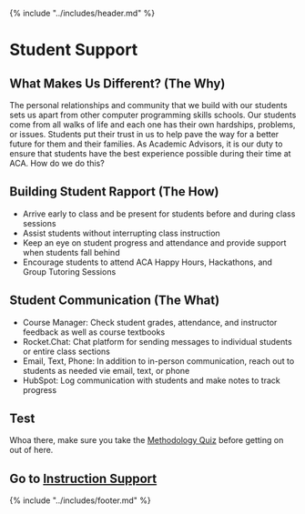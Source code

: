{% include "../includes/header.md" %}

# Student Support

## What Makes Us Different? (The Why)

The personal relationships and community that we build with our students sets us apart from other computer programming skills schools. Our students come from all walks of life and each one has their own hardships, problems, or issues. Students put their trust in us to help pave the way for a better future for them and their families. As Academic Advisors, it is our duty to ensure that students have the best experience possible during their time at ACA. How do we do this?

## Building Student Rapport (The How)

- Arrive early to class and be present for students before and during class sessions
- Assist students without interrupting class instruction
- Keep an eye on student progress and attendance and provide support when students       fall behind
- Encourage students to attend ACA Happy Hours, Hackathons, and Group Tutoring Sessions

## Student Communication (The What)

- Course Manager: Check student grades, attendance, and instructor feedback as well as course textbooks
- Rocket.Chat: Chat platform for sending messages to individual students or entire class sections
- Email, Text, Phone: In addition to in-person communication, reach out to students as needed vie email, text, or phone
- HubSpot: Log communication with students and make notes to track progress

## Test 

Whoa there, make sure you take the [Methodology Quiz](https://docs.google.com/forms/d/e/1FAIpQLSel9wu_XF_Y5IU5A_EQLKYOXkiOU5qZe9pUN9gKDaVRJSe-0w/viewform?usp=sf_link) before getting on out of here.

## Go to [Instruction Support](../steps/instructionSupport.md)

{% include "../includes/footer.md" %}

